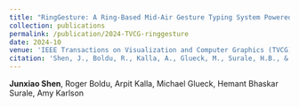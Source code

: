 ```yaml
---
title: "RingGesture: A Ring-Based Mid-Air Gesture Typing System Powered by a Deep-Learning Word Prediction Framework"
collection: publications
permalink: /publication/2024-TVCG-ringgesture
date: 2024-10
venue: 'IEEE Transactions on Visualization and Computer Graphics (TVCG) 2024'
citation: 'Shen, J., Boldu, R., Kalla, A., Glueck, M., Surale, H.B., & Karlson, A. (2024). RingGesture: A Ring-Based Mid-Air Gesture Typing System Powered by a Deep-Learning Word Prediction Framework. In IEEE Transactions on Visualization and Computer Graphics.'
---
```

**Junxiao Shen**, Roger Boldu, Arpit Kalla, Michael Glueck, Hemant Bhaskar Surale, Amy Karlson
